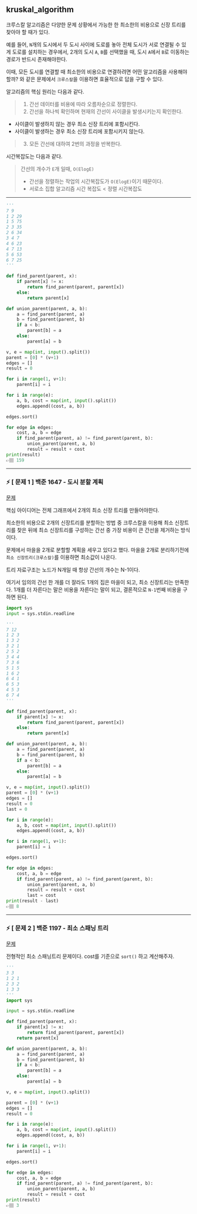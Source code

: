 ## kruskal_algorithm

크루스칼 알고리즘은 다양한 문제 상황에서 가능한 한 최소한의 비용으로 신장 트리를 찾아야 할 때가 있다.

예를 들어, `N`개의 도시에서 두 도시 사이에 도로를 놓아 전체 도시가 서로 연결될 수 있게 도로를 설치하는 경우에서, 2개의 도시 `A`, `B`를 선택했을 때, 도시 `A`에서 `B`로 이동하는 경로가 반드시 존재해야한다.

이때, 모든 도시를 연결할 때 최소한의 비용으로 연결하려면 어떤 알고리즘을 사용해야 할까? 와 같은 문제에서 `크루스칼`을 이용하면 효율적으로 답을 구할 수 있다.

알고리즘의 핵심 원리는 다음과 같다.
>1. 간선 데이터를 비용에 따라 오름차순으로 정렬한다.
>2. 간선을 하나씩 확인하며 현재의 간선이 사이클을 발생시키는지 확인한다.
 * 사이클이 발생하지 않는 경우 최소 신장 트리에 포함시킨다.
 * 사이클이 발생하는 경우 최소 신장 트리에 포함시키지 않는다.
>3. 모든 간선에 대하여 2번의 과정을 반복한다.

시간복잡도는 다음과 같다.
> 간선의 개수가 `E`개 일때, `O(ElogE)`
>   * 간선을 정렬하는 작업의 시간복잡도가 `O(ElogE)`이기 때문이다.
>   * 서로소 집합 알고리즘 시간 복잡도 < 정렬 시간복잡도

---

```python
'''
7 9
1 2 29
1 5 75
2 3 35
2 6 34
3 4 7
4 6 23
4 7 13
5 6 53
6 7 25
'''

def find_parent(parent, x):
    if parent[x] != x:
        return find_parent(parent, parent[x])
    else:
        return parent[x]

def union_parent(parent, a, b):
    a = find_parent(parent, a)
    b = find_parent(parent, b)
    if a < b:
        parent[b] = a
    else:
        parent[a] = b

v, e = map(int, input().split())
parent = [0] * (v+1)
edges = []
result = 0

for i in range(1, v+1):
    parent[i] = i

for i in range(e):
    a, b, cost = map(int, input().split())
    edges.append((cost, a, b))

edges.sort()

for edge in edges:
    cost, a, b = edge
    if find_parent(parent, a) != find_parent(parent, b):
        union_parent(parent, a, b)
        result = result + cost
print(result)
👉🏽 159
```
---

### ⚡️ [ 문제 1 ] 백준 1647 - 도시 분할 계획
<a href = 'https://www.acmicpc.net/problem/1647'>문제</a>

핵심 아이디어는 전체 그래프에서 2개의 최소 신장 트리를 만들어야한다.

최소한의 비용으로 2개의 신장트리를 분할하는 방법 중 크루스칼을 이용해 최소 신장트리를 찾은 뒤에 최소 신장트리를 구성하는 간선 중 가장 비용이 큰 간선을 제거하는 방식이다.

문제에서 마을을 2개로 분할할 계획을 세우고 있다고 했다. 마을을 2개로 분리하기전에 `최소 신장트리(크루스칼)`를 이용하면 최소값이 나온다. 

트리 자료구조는 노드가 N개일 때 항상 간선의 개수는 N-1이다. 

여기서 임의의 간선 한 개를 더 잘라도 1개의 집은 마을이 되고, 최소 신장트리는 만족한다. 1개를 더 자른다는 말은 비용을 자른다는 말이 되고, 결론적으로 `N-1`번째 비용을 구하면 된다.


```python
import sys
input = sys.stdin.readline

'''
7 12
1 2 3
1 3 2
3 2 1
2 5 2
3 4 4
7 3 6
5 1 5
1 6 2
6 4 1
6 5 3
4 5 3
6 7 4
'''

def find_parent(parent, x):
    if parent[x] != x:
        return find_parent(parent, parent[x])
    else:
        return parent[x]

def union_parent(parent, a, b):
    a = find_parent(parent, a)
    b = find_parent(parent, b)
    if a < b:
        parent[b] = a
    else:
        parent[a] = b

v, e = map(int, input().split())
parent = [0] * (v+1)
edges = []
result = 0
last = 0

for i in range(e):
    a, b, cost = map(int, input().split())
    edges.append((cost, a, b))

for i in range(1, v+1):
    parent[i] = i

edges.sort()

for edge in edges:
    cost, a, b = edge
    if find_parent(parent, a) != find_parent(parent, b):
        union_parent(parent, a, b)
        result = result + cost
        last = cost
print(result - last)
👉🏽 8
```

---

### ⚡️ [ 문제 2 ] 백준 1197 - 최소 스패닝 트리
<a href = 'https://www.acmicpc.net/problem/1197'>문제</a>

전형적인 최소 스패닝트리 문제이다.
cost를 기준으로 `sort()` 하고 계산해주자.

```python
'''
3 3
1 2 1
2 3 2
1 3 3
'''
import sys

input = sys.stdin.readline

def find_parent(parent, x):
    if parent[x] != x:
        return find_parent(parent, parent[x])
    return parent[x]

def union_parent(parent, a, b):
    a = find_parent(parent, a)
    b = find_parent(parent, b)
    if a < b:
        parent[b] = a
    else:
        parent[a] = b

v, e = map(int, input().split())

parent = [0] * (v+1)
edges = []
result = 0

for i in range(e):
    a, b, cost = map(int, input().split())
    edges.append((cost, a, b))

for i in range(1, v+1):
    parent[i] = i

edges.sort()

for edge in edges:
    cost, a, b = edge
    if find_parent(parent, a) != find_parent(parent, b):
        union_parent(parent, a, b)
        result = result + cost
print(result)
👉🏽 3
```